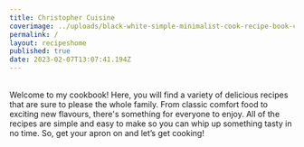 ```yaml
---
title: Christopher Cuisine
coverimage: ../uploads/black-white-simple-minimalist-cook-recipe-book-cover.jpg
permalink: /
layout: recipeshome
published: true
date: 2023-02-07T13:07:41.194Z
---
```

\
Welcome to my cookbook! Here, you will find a variety of delicious recipes that are sure to please the whole family. From classic comfort food to exciting new flavours, there's something for everyone to enjoy. All of the recipes are simple and easy to make so you can whip up something tasty in no time. So, get your apron on and let’s get cooking!